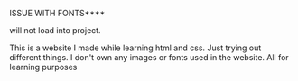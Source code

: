 ISSUE WITH FONTS**** 

will not load into project.

This is a website I made while learning html and css. Just trying out different things. I don't own any images or fonts used in the website. All for learning purposes
